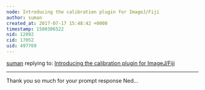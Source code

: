 ```yaml
---
node: Introducing the calibration plugin for ImageJ/Fiji
author: suman
created_at: 2017-07-17 15:48:42 +0000
timestamp: 1500306522
nid: 12092
cid: 17052
uid: 497769
---
```




[suman](../profile/suman) replying to: [Introducing the calibration plugin for ImageJ/Fiji](../notes/nedhorning/07-22-2015/introducing-the-calibration-plugin-for-imagej-fiji)

----
Thank you so much for your prompt response Ned...